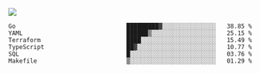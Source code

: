 ![](https://github-profile-summary-cards.vercel.app/api/cards/profile-details?username=igtm&theme=dracula)
<!--START_SECTION:waka-->

```text
Go                               █████████▓░░░░░░░░░░░░░░░   38.85 %
YAML                             ██████▒░░░░░░░░░░░░░░░░░░   25.15 %
Terraform                        ████░░░░░░░░░░░░░░░░░░░░░   15.49 %
TypeScript                       ██▓░░░░░░░░░░░░░░░░░░░░░░   10.77 %
SQL                              █░░░░░░░░░░░░░░░░░░░░░░░░   03.76 %
Makefile                         ▒░░░░░░░░░░░░░░░░░░░░░░░░   01.29 %
```

<!--END_SECTION:waka-->
